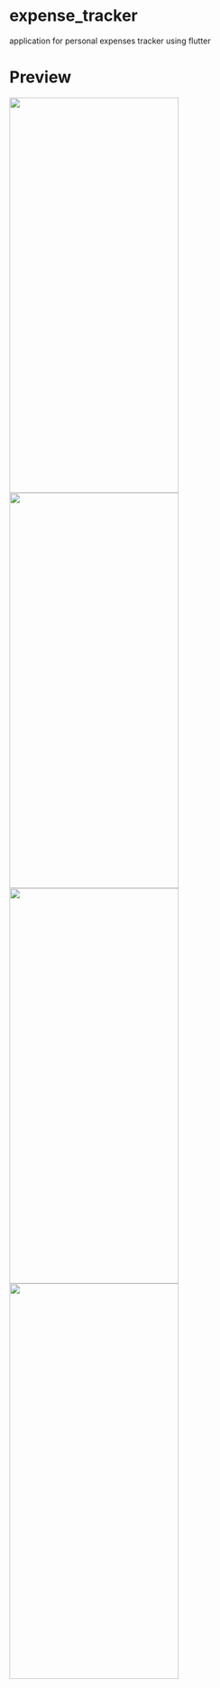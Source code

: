 # expense_tracker

application for personal expenses tracker using flutter

# Preview
<img src="https://user-images.githubusercontent.com/35743597/172723535-a0bcadc2-60a0-4463-8635-5a7629279f13.jpeg" width="300" height="700"/> <img src="https://user-images.githubusercontent.com/35743597/172723559-328b873b-982c-48b1-a5f7-00137592a8d1.jpeg" width="300" height="700"/> <img src="https://user-images.githubusercontent.com/35743597/172723579-15b55097-f4a6-453a-937c-5f163c46d2fb.jpeg" width="300" height="700"/> <img src="https://user-images.githubusercontent.com/35743597/172723588-49c4e58b-6338-4a16-aa0b-a727ccff5b6e.jpeg" width="300" height="700"/>
